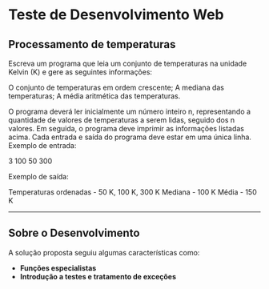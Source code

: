 # Teste de Desenvolvimento Web

## Processamento de temperaturas

Escreva um programa que leia um conjunto de temperaturas na unidade Kelvin (K) e gere as seguintes informações:

O conjunto de temperaturas em ordem crescente;
A mediana das temperaturas;
A média aritmética das temperaturas.

O programa deverá ler inicialmente um número inteiro n, representando a quantidade de valores de temperaturas a serem lidas, 
seguido dos n valores. Em seguida, o programa deve imprimir as informações listadas acima. 
Cada entrada e saída do programa deve estar em uma única linha.
Exemplo de entrada:

3
100
50
300

Exemplo de saída:
	
Temperaturas ordenadas - 50 K, 100 K, 300 K
Mediana - 100 K
Média - 150 K

***

## Sobre o Desenvolvimento
A solução proposta seguiu algumas características como:

- **Funções especialistas** 
- **Introdução a testes e tratamento de exceções**